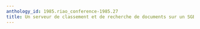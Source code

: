 ```yaml
---
anthology_id: 1985.riao_conference-1985.27
title: Un serveur de classement et de recherche de documents sur un SGBD relationnel
---
```


